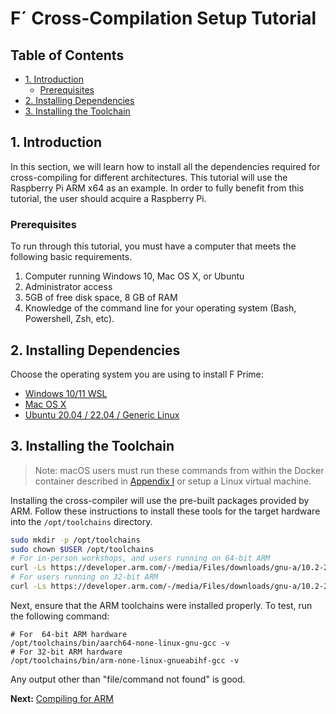 # F´ Cross-Compilation Setup Tutorial

## Table of Contents

* <a href="#1-introduction">1. Introduction</a>
  * <a href="#prerequisites"> Prerequisites</a>
* <a href="#2-installing-dependencies">2. Installing Dependencies</a>
* <a href="#3-installing-the-toolchain">3. Installing the Toolchain</a>

<a name="Introduction"></a>
## 1. Introduction

In this section, we will learn how to install all the dependencies required for cross-compiling for different architectures.
This tutorial will use the Raspberry Pi ARM x64 as an example. In order to fully benefit from this tutorial, the user should acquire a Raspberry Pi.

<a name="Prerequisites"></a>
### Prerequisites

To run through this tutorial, you must have a computer that meets the following basic requirements.

1. Computer running Windows 10, Mac OS X, or Ubuntu
2. Administrator access
3. 5GB of free disk space, 8 GB of RAM
4. Knowledge of the command line for your operating system (Bash, Powershell, Zsh, etc).

<a name="Installing Dependencies"></a>
## 2. Installing Dependencies

Choose the operating system you are using to install F Prime:

- [Windows 10/11 WSL](./Windows.md)
- [Mac OS X](./macOS.md)
- [Ubuntu 20.04 / 22.04 / Generic Linux](./Linux.md)

<a name="Installing the Toolchain"></a>
## 3. Installing the Toolchain

> Note: macOS users must run these commands from within the Docker container described in [Appendix I](./appendix-1.md) or setup a Linux virtual machine.

Installing the cross-compiler will use the pre-built packages provided by ARM. Follow these 
instructions to install these tools for the target hardware into the `/opt/toolchains` directory.

```bash
sudo mkdir -p /opt/toolchains
sudo chown $USER /opt/toolchains
# For in-person workshops, and users running on 64-bit ARM
curl -Ls https://developer.arm.com/-/media/Files/downloads/gnu-a/10.2-2020.11/binrel/gcc-arm-10.2-2020.11-x86_64-aarch64-none-linux-gnu.tar.xz | tar -JC /opt/toolchains --strip-components=1 -x
# For users running on 32-bit ARM
curl -Ls https://developer.arm.com/-/media/Files/downloads/gnu-a/10.2-2020.11/binrel/gcc-arm-10.2-2020.11-x86_64-arm-none-linux-gnueabihf.tar.xz | tar -JC /opt/toolchains --strip-components=1 -x
```

Next, ensure that the ARM toolchains were installed properly. To test, run the following command: 
```shell
# For  64-bit ARM hardware
/opt/toolchains/bin/aarch64-none-linux-gnu-gcc -v 
# For 32-bit ARM hardware
/opt/toolchains/bin/arm-none-linux-gnueabihf-gcc -v
```
 Any output other than "file/command not found" is good.

**Next:** [Compiling for ARM](./CrossCompilationTutorial.md)
